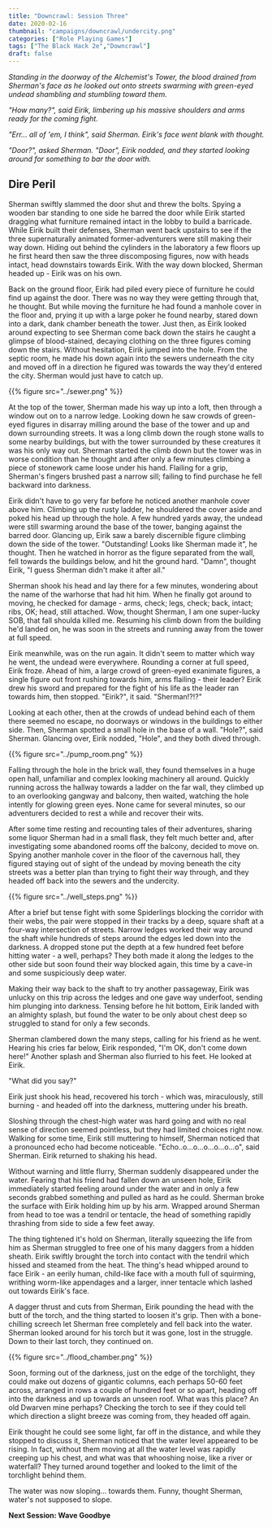 ```yaml
---
title: "Downcrawl: Session Three"
date: 2020-02-16
thumbnail: "campaigns/downcrawl/undercity.png"
categories: ["Role Playing Games"]
tags: ["The Black Hack 2e","Downcrawl"]
draft: false
---
```


_Standing in the doorway of the Alchemist's Tower, the blood drained from Sherman's face as he looked out onto streets swarming with green-eyed undead shambling and stumbling toward them._

_"How many?", said Eirik, limbering up his massive shoulders and arms ready for the coming fight._

_"Err... all of 'em, I think", said Sherman. Eirik's face went blank with thought._

_"Door?", asked Sherman. "Door", Eirik nodded, and they started looking around for something to bar the door with._

## Dire Peril

Sherman swiftly slammed the door shut and threw the bolts. Spying a wooden bar standing to one side he barred the door while Eirik started dragging what furniture remained intact in the lobby to build a barricade. While Eirik built their defenses, Sherman went back upstairs to see if the three supernaturally animated former-adventurers were still making their way down. Hiding out behind the cylinders in the laboratory a few floors up he first heard then saw the three discomposing figures, now with heads intact, head downstairs towards Eirik. With the way down blocked, Sherman headed up - Eirik was on his own.

Back on the ground floor, Eirik had piled every piece of furniture he could find up against the door. There was no way they were getting through that, he thought. But while moving the furniture he had found a manhole cover in the floor and, prying it up with a large poker he found nearby, stared down into a dark, dank chamber beneath the tower. Just then, as Eirik looked around expecting to see Sherman come back down the stairs he caught a glimpse of blood-stained, decaying clothing on the three figures coming down the stairs. Without hesitation, Eirik jumped into the hole. From the septic room, he made his down again into the sewers underneath the city and moved off in a direction he figured was towards the way they'd entered the city. Sherman would just have to catch up.

{{% figure src="../sewer.png" %}}

At the top of the tower, Sherman made his way up into a loft, then through a window out on to a narrow ledge. Looking down he saw crowds of green-eyed figures in disarray milling around the base of the tower and up and down surrounding streets. It was a long climb down the rough stone walls to some nearby buildings, but with the tower surrounded by these creatures it was his only way out. Sherman started the climb down but the tower was in worse condition than he thought and after only a few minutes climbing a piece of stonework came loose under his hand. Flailing for a grip, Sherman's fingers brushed past a narrow sill; failing to find purchase he fell backward into darkness.

Eirik didn't have to go very far before he noticed another manhole cover above him. Climbing up the rusty ladder, he shouldered the cover aside and poked his head up through the hole. A few hundred yards away, the undead were still swarming around the base of the tower, banging against the barred door. Glancing up, Eirik saw a barely discernible figure climbing down the side of the tower. "Outstanding! Looks like Sherman made it", he thought. Then he watched in horror as the figure separated from the wall, fell towards the buildings below, and hit the ground hard. "Damn", thought Eirik, "I guess Sherman didn't make it after all."

Sherman shook his head and lay there for a few minutes, wondering about the name of the warhorse that had hit him. When he finally got around to moving, he checked for damage - arms, check; legs, check; back, intact; ribs, OK; head, still attached. Wow, thought Sherman, I am one super-lucky SOB, that fall shoulda killed me. Resuming his climb down from the building he'd landed on, he was soon in the streets and running away from the tower at full speed.

Eirik meanwhile, was on the run again. It didn't seem to matter which way he went, the undead were everywhere. Rounding a corner at full speed, Eirik froze. Ahead of him, a large crowd of green-eyed exanimate figures, a single figure out front rushing towards him, arms flailing - their leader? Eirik drew his sword and prepared for the fight of his life as the leader ran towards him, then stopped. "Eirik?", it said. "Sherman!?!?"

Looking at each other, then at the crowds of undead behind each of them there seemed no escape, no doorways or windows in the buildings to either side. Then, Sherman spotted a small hole in the base of a wall. "Hole?", said Sherman. Glancing over, Eirik nodded, "Hole", and they both dived through. 

{{% figure src="../pump_room.png" %}}

Falling through the hole in the brick wall, they found themselves in a huge open hall, unfamiliar and complex looking machinery all around. Quickly running across the hallway towards a ladder on the far wall, they climbed up to an overlooking gangway and balcony, then waited, watching the hole intently for glowing green eyes. None came for several minutes, so our adventurers decided to rest a while and recover their wits.

After some time resting and recounting tales of their adventures, sharing some liquor Sherman had in a small flask, they felt much better and, after investigating some abandoned rooms off the balcony, decided to move on. Spying another manhole cover in the floor of the cavernous hall, they figured staying out of sight of the undead by moving beneath the city streets was a better plan than trying to fight their way through, and they headed off back into the sewers and the undercity.

{{% figure src="../well_steps.png" %}}

After a brief but tense fight with some Spiderlings blocking the corridor with their webs, the pair were stopped in their tracks by a deep, square shaft at a four-way intersection of streets. Narrow ledges worked their way around the shaft while hundreds of steps around the edges led down into the darkness. A dropped stone put the depth at a few hundred feet before hitting water - a well, perhaps? They both made it along the ledges to the other side but soon found their way blocked again, this time by a cave-in and some suspiciously deep water.

Making their way back to the shaft to try another passageway, Eirik was unlucky on this trip across the ledges and one gave way underfoot, sending him plunging into darkness. Tensing before he hit bottom, Eirik landed with an almighty splash, but found the water to be only about chest deep so struggled to stand for only a few seconds.

Sherman clambered down the many steps, calling for his friend as he went. Hearing his cries far below, Eirik responded, "I'm OK, don't come down here!" Another splash and Sherman also flurried to his feet. He looked at Eirik.

"What did you say?"

Eirik just shook his head, recovered his torch - which was, miraculously, still burning - and headed off into the darkness, muttering under his breath.

Sloshing through the chest-high water was hard going and with no real sense of direction seemed pointless, but they had limited choices right now. Walking for some time, Eirik still muttering to himself, Sherman noticed that a pronounced echo had become noticeable. "Echo..o...o...o...o...o...o", said Sherman. Eirik returned to shaking his head.

Without warning and little flurry, Sherman suddenly disappeared under the water. Fearing that his friend had fallen down an unseen hole, Eirik immediately started feeling around under the water and in only a few seconds grabbed something and pulled as hard as he could. Sherman broke the surface with Eirik holding him up by his arm. Wrapped around Sherman from head to toe was a tendril or tentacle, the head of something rapidly thrashing from side to side a few feet away.

The thing tightened it's hold on Sherman, literally squeezing the life from him as Sherman struggled to free one of his many daggers from a hidden sheath. Eirik swiftly brought the torch into contact with the tendril which hissed and steamed from the heat. The thing's head whipped around to face Eirik - an eerily human, child-like face with a mouth full of squirming, writhing worm-like appendages and a larger, inner tentacle which lashed out towards Eirik's face.

A dagger thrust and cuts from Sherman, Eirik pounding the head with the butt of the torch, and the thing started to loosen it's grip. Then with a bone-chilling screech let Sherman free completely and fell back into the water. Sherman looked around for his torch but it was gone, lost in the struggle. Down to their last torch, they continued on.

{{% figure src="../flood_chamber.png" %}}

Soon, forming out of the darkness, just on the edge of the torchlight, they could make out dozens of gigantic columns, each perhaps 50-60 feet across, arranged in rows a couple of hundred feet or so apart, heading off into the darkness and up towards an unseen roof. What was this place? An old Dwarven mine perhaps? Checking the torch to see if they could tell which direction a slight breeze was coming from, they headed off again.

Eirik thought he could see some light, far off in the distance, and while they stopped to discuss it, Sherman noticed that the water level appeared to be rising. In fact, without them moving at all the water level was rapidly creeping up his chest, and what was that whooshing noise, like a river or waterfall?  They turned around together and looked to the limit of the torchlight behind them.

The water was now sloping... towards them. Funny, thought Sherman, water's not supposed to slope.

**Next Session: Wave Goodbye**
